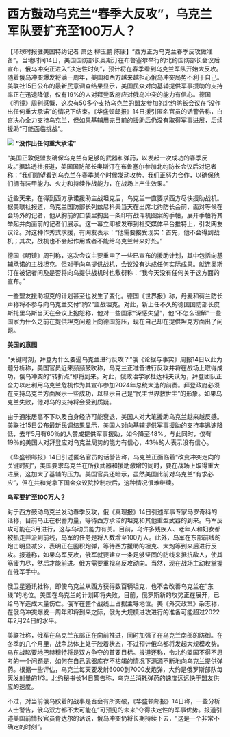 # 西方鼓动乌克兰“春季大反攻”，乌克兰军队要扩充至100万人？

【环球时报驻美国特约记者 萧达 柳玉鹏
陈康】“西方正为乌克兰春季反攻做准备”。当地时间14日，美国国防部长奥斯汀在布鲁塞尔举行的北约国防部长会议后宣布，俄乌冲突正进入“决定性时刻”，预计将在春季看到乌克兰军队开始大反攻。随着俄乌冲突爆发将满一周年，美国和西方越来越担心俄乌冲突局势不利于自己。美联社15日公布的最新民意调查结果显示，美国民众对向基辅提供军事援助的支持率正在迅速降低，仅有19%的人对拜登政府应对俄乌冲突的能力有信心。德国《明镜》周刊感慨，这次有50多个支持乌克兰的盟友参加的北约防长会议在“没作出任何重大承诺”的情况下结束。《华盛顿邮报》14日援引匿名官员的话警告称，白宫决心全力支持乌克兰，但如果基辅用完目前的援助后仍没有取得军事进展，后续援助“可能面临挑战”。

![](https://inews.gtimg.com/newsapp_bt/0/15667769692/1000)
**“没作出任何重大承诺”**

“美国正敦促盟友确保乌克兰有足够的武器和弹药，以发起一次成功的春季反攻。”据路透社报道，美国国防部长奥斯汀在布鲁塞尔参加北约防长会议后对记者称：“我们期望看到乌克兰在春季某个时候发动攻势。我们正努力合作，以确保他们拥有装甲能力、火力和持续作战能力，在战场上产生效果。”

近些天来，在得到西方承诺援助主战坦克后，乌克兰一直要求西方尽快援助战机。据美联社报道，乌克兰国防部长列兹尼科夫当天在出席北约防长会前，面对等候在会场外的记者，他从胸前的口袋里掏出一条印有战斗机图案的手帕，展开手帕将其举起并向面前的记者们展示。这一幕立即被发布到社交媒体平台推特上，引发网友议论。对这种作秀式求援，有网友表示：“他需要接受现实：首先，他不会得到战机；其次，战机也不会起作用或者不能给乌克兰带来好处。”

德国《明镜》周刊称，这次会议主要重申了一些已宣布的援助计划，其中包括向基辅承诺的主战坦克。但对于向乌提供战机，会议没有达成任何实际成果。就连奥斯汀在被记者问及是否将向乌提供战机时也敷衍称：“我今天没有任何关于这方面的宣布。”

一些盟友援助坦克的计划甚至也发生了变化。德国《世界报》称，丹麦和荷兰防长声称将不参与向乌克兰交付“豹2”主战坦克。对此，新上任不久的德国国防部长皮斯托里乌斯当天在会议上抱怨称，他对一些国家“深感失望”，他“不怎么理解”一些国家为什么之前在提供坦克问题上向德国施压，现在自己却在提供坦克方面出了问题。

**美国的意图**

“关键时刻，拜登为什么要逼乌克兰进行反攻？”俄《论据与事实》周报14日以此为题分析称，美国官员近来频频鼓吹称，乌克兰正准备进行反攻并将在战场上取得成功，俄乌冲突的“转折点”即将到来。对此，俄政治学家杜达科夫认为，拜登团队正全力以赴利用乌克兰危机作为其宣布参加2024年总统大选的前奏。拜登政府必须在支持乌克兰方面展示一些成功，以显示自己是“民主世界救世主”的形象。如果乌克兰失败，他对乌的支持将会受到质疑。

由于通胀居高不下以及自身经济可能衰退，美国人对大笔援助乌克兰越来越反感。美联社15日公布最新民调结果显示，美国人对向基辅提供军事援助的支持率迅速降低，去年5月有60％的人赞成提供军事援助，如今降至48%。与此同时，仅有19％的美国人对拜登应对乌克兰局势的能力有信心，43％的人表示没有信心。

《华盛顿邮报》14日引述匿名官员的话警告称，乌克兰正面临着“改变冲突走向的关键时刻”，美国要求乌克兰在所获武器和援助激增的同时，要在战场上取得重大进展，这加大了基辅的压力。美国官员还暗示，虽然美国此前对乌克兰“有求必应”，但在共和党拿下国会众议院控制权后，这种情况很难继续。

**乌军要扩至100万人？**

对于西方鼓动乌克兰发动春季反攻，俄《真理报》14日引述军事专家马罗奇科的话称，目前乌正在积蓄力量，等待西方承诺的坦克和其他重型武器的到来。乌军反攻可能在3月进行，这与乌动员能力有关。目前，乌许多残疾人、老年人和妇女都被抓走并派到前线，乌军的任务是将人数增至100万人。此外，乌军在东部前线的炮击明显减少，表明正在囤积炮弹，等待西方援助的坦克、大炮等到来后进行反攻。报道称，如果乌军反攻，俄军就要建立一条足够坚固的防线来抵抗敌人，使其筋疲力尽，然后才能前进。俄方需要重视乌反攻动向。当然，现在战场主动权掌握在俄军手中。

俄卫星通讯社称，即使乌克兰从西方获得数百辆坦克，也不会改善乌克兰在“东线”的地位。美国在乌克兰的计划即将失败。目前，俄罗斯新的攻势正在展开，已给乌军造成大量伤亡。俄军在整个战线上占据主导地位。美《外交政策》杂志称，在俄乌冲突爆发一周年即将到来之际，俄为大规模进攻进行的准备可能超过2022年2月24日的水平。

美联社称，俄军在乌克兰东部正在向前推进，同时加强了在乌克兰南部的防御。在冬季的几个月里，战争总体上处于胶着状态，不过预计俄乌都将发起大规模攻势。乌东战略要地巴赫穆特将是双方争夺的首要目标。报道还称，令北约盟国不得不思考的一个问题是，如何在自己武器库存不枯竭的情况下源源不断地向乌克兰提供弹药。根据一些评估，乌克兰每天要发射6000到7000发炮弹，大约是俄罗斯部队每天发射量的1/3。北约秘书长14日警告称，乌克兰消耗弹药的速度远远快于盟友供应的速度。

不过，对当前俄乌胶着的战事是否会有所突破，《华盛顿邮报》14日称，一些分析人士警告，俄乌双方都不太可能在“可预见的未来”夺得决定性的军事优势。报道引述美国前情报官员肯达尔的话说，俄乌冲突仍将长期持续下去，“这是一个非常不确定的时刻”。

